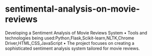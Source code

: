 # sentimental-analysis-on-movie-reviews
Developing a Sentiment Analysis of Movie Reviews System • Tools and technologies being used:Python,Flask,Scikit-learn,NLTK,Chrome Driver,HTML,CSS,JavaScript • The project focuses on creating a sophisticated sentiment analysis system tailored for movie reviews.
